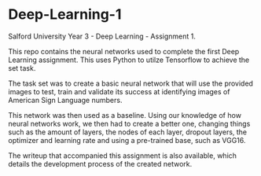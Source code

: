 # Deep-Learning-1
Salford University Year 3 - Deep Learning - Assignment 1.

This repo contains the neural networks used to complete the first Deep Learning assignment. This uses Python to utilze Tensorflow to achieve the set task. 

The task set was to create a basic neural network that will use the provided images to test, train and validate its success at identifying images of American Sign Language numbers. 

This network was then used as a baseline. Using our knowledge of how neural networks work, we then had to create a better one, changing things such as the amount of layers, the nodes of each layer, dropout layers, the optimizer and learning rate and using a pre-trained base, such as VGG16.

The writeup that accompanied this assignment is also available, which details the development process of the created network. 

